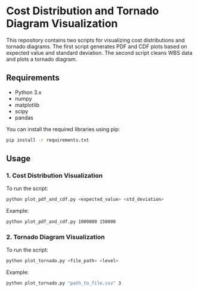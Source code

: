 # Cost Distribution and Tornado Diagram Visualization

This repository contains two scripts for visualizing cost distributions and tornado diagrams. The first script generates PDF and CDF plots based on expected value and standard deviation. The second script cleans WBS data and plots a tornado diagram.

## Requirements

- Python 3.x
- numpy
- matplotlib
- scipy
- pandas

You can install the required libraries using pip:

```sh
pip install -r requirements.txt
```

## Usage

### 1. Cost Distribution Visualization
To run the script:
```sh
python plot_pdf_and_cdf.py <expected_value> <std_deviation>
```
Example:
```sh
python plot_pdf_and_cdf.py 1000000 150000
```
### 2. Tornado Diagram Visualization
To run the script:
```sh
python plot_tornado.py <file_path> <level>
```
Example:
```sh
python plot_tornado.py "path_to_file.csv" 3
```


